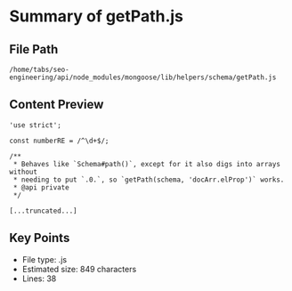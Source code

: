 # Summary of getPath.js
  
## File Path
`/home/tabs/seo-engineering/api/node_modules/mongoose/lib/helpers/schema/getPath.js`

## Content Preview
```
'use strict';

const numberRE = /^\d+$/;

/**
 * Behaves like `Schema#path()`, except for it also digs into arrays without
 * needing to put `.0.`, so `getPath(schema, 'docArr.elProp')` works.
 * @api private
 */

[...truncated...]
```

## Key Points
- File type: .js
- Estimated size: 849 characters
- Lines: 38
